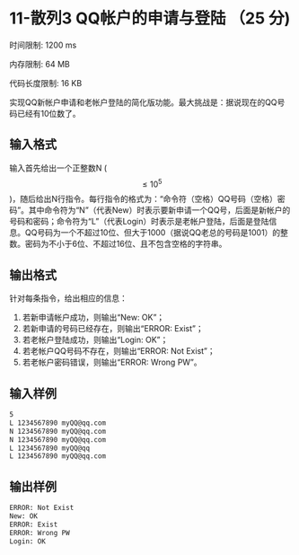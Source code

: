# 11-散列3 QQ帐户的申请与登陆 （25 分)

时间限制: 1200 ms

内存限制: 64 MB

代码长度限制: 16 KB

实现QQ新帐户申请和老帐户登陆的简化版功能。最大挑战是：据说现在的QQ号码已经有10位数了。

## 输入格式

输入首先给出一个正整数N ($${\le}10^5$$)，随后给出N行指令。每行指令的格式为：“命令符（空格）QQ号码（空格）密码”。其中命令符为“N”（代表New）时表示要新申请一个QQ号，后面是新帐户的号码和密码；命令符为“L”（代表Login）时表示是老帐户登陆，后面是登陆信息。QQ号码为一个不超过10位、但大于1000（据说QQ老总的号码是1001）的整数。密码为不小于6位、不超过16位、且不包含空格的字符串。

## 输出格式

针对每条指令，给出相应的信息：

1. 若新申请帐户成功，则输出“New: OK”；
2. 若新申请的号码已经存在，则输出“ERROR: Exist”；
3. 若老帐户登陆成功，则输出“Login: OK”；
4. 若老帐户QQ号码不存在，则输出“ERROR: Not Exist”；
5. 若老帐户密码错误，则输出“ERROR: Wrong PW”。

## 输入样例

```bash
5
L 1234567890 myQQ@qq.com
N 1234567890 myQQ@qq.com
N 1234567890 myQQ@qq.com
L 1234567890 myQQ@qq
L 1234567890 myQQ@qq.com
```

## 输出样例

```bash
ERROR: Not Exist
New: OK
ERROR: Exist
ERROR: Wrong PW
Login: OK
```
